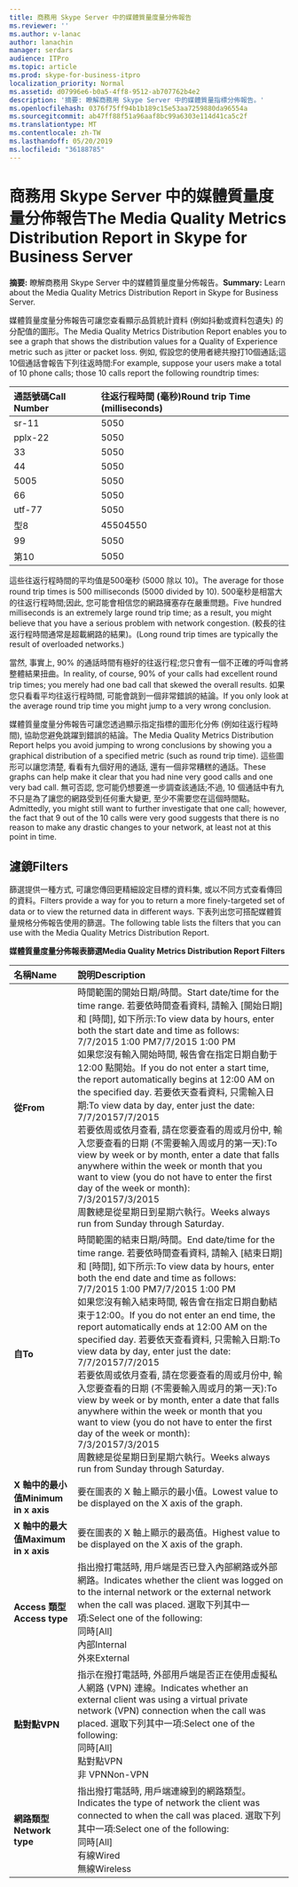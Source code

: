 ```yaml
---
title: 商務用 Skype Server 中的媒體質量度量分佈報告
ms.reviewer: ''
ms.author: v-lanac
author: lanachin
manager: serdars
audience: ITPro
ms.topic: article
ms.prod: skype-for-business-itpro
localization_priority: Normal
ms.assetid: d07996e6-b0a5-4ff8-9512-ab707762b4e2
description: '摘要: 瞭解商務用 Skype Server 中的媒體質量指標分佈報告。'
ms.openlocfilehash: 0376f75ff94b1b189c15e53aa7259880da96554a
ms.sourcegitcommit: ab47ff88f51a96aaf8bc99a6303e114d41ca5c2f
ms.translationtype: MT
ms.contentlocale: zh-TW
ms.lasthandoff: 05/20/2019
ms.locfileid: "36188785"
---
```

# <a name="the-media-quality-metrics-distribution-report-in-skype-for-business-server"></a><span data-ttu-id="3f916-103">商務用 Skype Server 中的媒體質量度量分佈報告</span><span class="sxs-lookup"><span data-stu-id="3f916-103">The Media Quality Metrics Distribution Report in Skype for Business Server</span></span> 
 
<span data-ttu-id="3f916-104">**摘要:** 瞭解商務用 Skype Server 中的媒體質量度量分佈報告。</span><span class="sxs-lookup"><span data-stu-id="3f916-104">**Summary:** Learn about the Media Quality Metrics Distribution Report in Skype for Business Server.</span></span>
  
<span data-ttu-id="3f916-105">媒體質量度量分佈報告可讓您查看顯示品質統計資料 (例如抖動或資料包遺失) 的分配值的圖形。</span><span class="sxs-lookup"><span data-stu-id="3f916-105">The Media Quality Metrics Distribution Report enables you to see a graph that shows the distribution values for a Quality of Experience metric such as jitter or packet loss.</span></span> <span data-ttu-id="3f916-106">例如, 假設您的使用者總共撥打10個通話;這10個通話會報告下列往返時間:</span><span class="sxs-lookup"><span data-stu-id="3f916-106">For example, suppose your users make a total of 10 phone calls; those 10 calls report the following roundtrip times:</span></span>
  
|<span data-ttu-id="3f916-107">**通話號碼**</span><span class="sxs-lookup"><span data-stu-id="3f916-107">**Call Number**</span></span>|<span data-ttu-id="3f916-108">**往返行程時間 (毫秒)**</span><span class="sxs-lookup"><span data-stu-id="3f916-108">**Round trip Time (milliseconds)**</span></span>|
|:-----|:-----|
|<span data-ttu-id="3f916-109">sr-1</span><span class="sxs-lookup"><span data-stu-id="3f916-109">1</span></span>  <br/> |<span data-ttu-id="3f916-110">50</span><span class="sxs-lookup"><span data-stu-id="3f916-110">50</span></span>  <br/> |
|<span data-ttu-id="3f916-111">pplx-2</span><span class="sxs-lookup"><span data-stu-id="3f916-111">2</span></span>  <br/> |<span data-ttu-id="3f916-112">50</span><span class="sxs-lookup"><span data-stu-id="3f916-112">50</span></span>  <br/> |
|<span data-ttu-id="3f916-113">3</span><span class="sxs-lookup"><span data-stu-id="3f916-113">3</span></span>  <br/> |<span data-ttu-id="3f916-114">50</span><span class="sxs-lookup"><span data-stu-id="3f916-114">50</span></span>  <br/> |
|<span data-ttu-id="3f916-115">4</span><span class="sxs-lookup"><span data-stu-id="3f916-115">4</span></span>  <br/> |<span data-ttu-id="3f916-116">50</span><span class="sxs-lookup"><span data-stu-id="3f916-116">50</span></span>  <br/> |
|<span data-ttu-id="3f916-117">500</span><span class="sxs-lookup"><span data-stu-id="3f916-117">5</span></span>  <br/> |<span data-ttu-id="3f916-118">50</span><span class="sxs-lookup"><span data-stu-id="3f916-118">50</span></span>  <br/> |
|<span data-ttu-id="3f916-119">6</span><span class="sxs-lookup"><span data-stu-id="3f916-119">6</span></span>  <br/> |<span data-ttu-id="3f916-120">50</span><span class="sxs-lookup"><span data-stu-id="3f916-120">50</span></span>  <br/> |
|<span data-ttu-id="3f916-121">utf-7</span><span class="sxs-lookup"><span data-stu-id="3f916-121">7</span></span>  <br/> |<span data-ttu-id="3f916-122">50</span><span class="sxs-lookup"><span data-stu-id="3f916-122">50</span></span>  <br/> |
|<span data-ttu-id="3f916-123">型</span><span class="sxs-lookup"><span data-stu-id="3f916-123">8</span></span>  <br/> |<span data-ttu-id="3f916-124">4550</span><span class="sxs-lookup"><span data-stu-id="3f916-124">4550</span></span>  <br/> |
|<span data-ttu-id="3f916-125">9</span><span class="sxs-lookup"><span data-stu-id="3f916-125">9</span></span>  <br/> |<span data-ttu-id="3f916-126">50</span><span class="sxs-lookup"><span data-stu-id="3f916-126">50</span></span>  <br/> |
|<span data-ttu-id="3f916-127">第</span><span class="sxs-lookup"><span data-stu-id="3f916-127">10</span></span>  <br/> |<span data-ttu-id="3f916-128">50</span><span class="sxs-lookup"><span data-stu-id="3f916-128">50</span></span>  <br/> |
   
<span data-ttu-id="3f916-129">這些往返行程時間的平均值是500毫秒 (5000 除以 10)。</span><span class="sxs-lookup"><span data-stu-id="3f916-129">The average for those round trip times is 500 milliseconds (5000 divided by 10).</span></span> <span data-ttu-id="3f916-130">500毫秒是相當大的往返行程時間;因此, 您可能會相信您的網路擁塞存在嚴重問題。</span><span class="sxs-lookup"><span data-stu-id="3f916-130">Five hundred milliseconds is an extremely large round trip time; as a result, you might believe that you have a serious problem with network congestion.</span></span> <span data-ttu-id="3f916-131">(較長的往返行程時間通常是超載網路的結果)。</span><span class="sxs-lookup"><span data-stu-id="3f916-131">(Long round trip times are typically the result of overloaded networks.)</span></span>
  
<span data-ttu-id="3f916-132">當然, 事實上, 90% 的通話時間有極好的往返行程;您只會有一個不正確的呼叫會將整體結果扭曲。</span><span class="sxs-lookup"><span data-stu-id="3f916-132">In reality, of course, 90% of your calls had excellent round trip times; you merely had one bad call that skewed the overall results.</span></span> <span data-ttu-id="3f916-133">如果您只看看平均往返行程時間, 可能會跳到一個非常錯誤的結論。</span><span class="sxs-lookup"><span data-stu-id="3f916-133">If you only look at the average round trip time you might jump to a very wrong conclusion.</span></span>
  
<span data-ttu-id="3f916-134">媒體質量度量分佈報告可讓您透過顯示指定指標的圖形化分佈 (例如往返行程時間), 協助您避免跳躍到錯誤的結論。</span><span class="sxs-lookup"><span data-stu-id="3f916-134">The Media Quality Metrics Distribution Report helps you avoid jumping to wrong conclusions by showing you a graphical distribution of a specified metric (such as round trip time).</span></span> <span data-ttu-id="3f916-135">這些圖形可以讓您清楚, 看看有九個好用的通話, 還有一個非常糟糕的通話。</span><span class="sxs-lookup"><span data-stu-id="3f916-135">These graphs can help make it clear that you had nine very good calls and one very bad call.</span></span> <span data-ttu-id="3f916-136">無可否認, 您可能仍想要進一步調查該通話;不過, 10 個通話中有九不只是為了讓您的網路受到任何重大變更, 至少不需要您在這個時間點。</span><span class="sxs-lookup"><span data-stu-id="3f916-136">Admittedly, you might still want to further investigate that one call; however, the fact that 9 out of the 10 calls were very good suggests that there is no reason to make any drastic changes to your network, at least not at this point in time.</span></span>
  
## <a name="filters"></a><span data-ttu-id="3f916-137">濾鏡</span><span class="sxs-lookup"><span data-stu-id="3f916-137">Filters</span></span>

<span data-ttu-id="3f916-138">篩選提供一種方式, 可讓您傳回更精細設定目標的資料集, 或以不同方式查看傳回的資料。</span><span class="sxs-lookup"><span data-stu-id="3f916-138">Filters provide a way for you to return a more finely-targeted set of data or to view the returned data in different ways.</span></span> <span data-ttu-id="3f916-139">下表列出您可搭配媒體質量規格分佈報告使用的篩選。</span><span class="sxs-lookup"><span data-stu-id="3f916-139">The following table lists the filters that you can use with the Media Quality Metrics Distribution Report.</span></span>
  
<span data-ttu-id="3f916-140">**媒體質量度量分佈報表篩選**</span><span class="sxs-lookup"><span data-stu-id="3f916-140">**Media Quality Metrics Distribution Report Filters**</span></span>

|<span data-ttu-id="3f916-141">**名稱**</span><span class="sxs-lookup"><span data-stu-id="3f916-141">**Name**</span></span>|<span data-ttu-id="3f916-142">**說明**</span><span class="sxs-lookup"><span data-stu-id="3f916-142">**Description**</span></span>|
|:-----|:-----|
|<span data-ttu-id="3f916-143">**從**</span><span class="sxs-lookup"><span data-stu-id="3f916-143">**From**</span></span> <br/> |<span data-ttu-id="3f916-144">時間範圍的開始日期/時間。</span><span class="sxs-lookup"><span data-stu-id="3f916-144">Start date/time for the time range.</span></span> <span data-ttu-id="3f916-145">若要依時間查看資料, 請輸入 [開始日期] 和 [時間], 如下所示:</span><span class="sxs-lookup"><span data-stu-id="3f916-145">To view data by hours, enter both the start date and time as follows:</span></span>  <br/> <span data-ttu-id="3f916-146">7/7/2015 1:00 PM</span><span class="sxs-lookup"><span data-stu-id="3f916-146">7/7/2015 1:00 PM</span></span>  <br/> <span data-ttu-id="3f916-147">如果您沒有輸入開始時間, 報告會在指定日期自動于12:00 點開始。</span><span class="sxs-lookup"><span data-stu-id="3f916-147">If you do not enter a start time, the report automatically begins at 12:00 AM on the specified day.</span></span> <span data-ttu-id="3f916-148">若要依天查看資料, 只需輸入日期:</span><span class="sxs-lookup"><span data-stu-id="3f916-148">To view data by day, enter just the date:</span></span>  <br/> <span data-ttu-id="3f916-149">7/7/2015</span><span class="sxs-lookup"><span data-stu-id="3f916-149">7/7/2015</span></span>  <br/> <span data-ttu-id="3f916-150">若要依周或依月查看, 請在您要查看的周或月份中, 輸入您要查看的日期 (不需要輸入周或月的第一天):</span><span class="sxs-lookup"><span data-stu-id="3f916-150">To view by week or by month, enter a date that falls anywhere within the week or month that you want to view (you do not have to enter the first day of the week or month):</span></span>  <br/> <span data-ttu-id="3f916-151">7/3/2015</span><span class="sxs-lookup"><span data-stu-id="3f916-151">7/3/2015</span></span>  <br/> <span data-ttu-id="3f916-152">周數總是從星期日到星期六執行。</span><span class="sxs-lookup"><span data-stu-id="3f916-152">Weeks always run from Sunday through Saturday.</span></span>  <br/> |
|<span data-ttu-id="3f916-153">**自**</span><span class="sxs-lookup"><span data-stu-id="3f916-153">**To**</span></span> <br/> |<span data-ttu-id="3f916-154">時間範圍的結束日期/時間。</span><span class="sxs-lookup"><span data-stu-id="3f916-154">End date/time for the time range.</span></span> <span data-ttu-id="3f916-155">若要依時間查看資料, 請輸入 [結束日期] 和 [時間], 如下所示:</span><span class="sxs-lookup"><span data-stu-id="3f916-155">To view data by hours, enter both the end date and time as follows:</span></span>  <br/> <span data-ttu-id="3f916-156">7/7/2015 1:00 PM</span><span class="sxs-lookup"><span data-stu-id="3f916-156">7/7/2015 1:00 PM</span></span>  <br/> <span data-ttu-id="3f916-157">如果您沒有輸入結束時間, 報告會在指定日期自動結束于12:00。</span><span class="sxs-lookup"><span data-stu-id="3f916-157">If you do not enter an end time, the report automatically ends at 12:00 AM on the specified day.</span></span> <span data-ttu-id="3f916-158">若要依天查看資料, 只需輸入日期:</span><span class="sxs-lookup"><span data-stu-id="3f916-158">To view data by day, enter just the date:</span></span>  <br/> <span data-ttu-id="3f916-159">7/7/2015</span><span class="sxs-lookup"><span data-stu-id="3f916-159">7/7/2015</span></span>  <br/> <span data-ttu-id="3f916-160">若要依周或依月查看, 請在您要查看的周或月份中, 輸入您要查看的日期 (不需要輸入周或月的第一天):</span><span class="sxs-lookup"><span data-stu-id="3f916-160">To view by week or by month, enter a date that falls anywhere within the week or month that you want to view (you do not have to enter the first day of the week or month):</span></span>  <br/> <span data-ttu-id="3f916-161">7/3/2015</span><span class="sxs-lookup"><span data-stu-id="3f916-161">7/3/2015</span></span>  <br/> <span data-ttu-id="3f916-162">周數總是從星期日到星期六執行。</span><span class="sxs-lookup"><span data-stu-id="3f916-162">Weeks always run from Sunday through Saturday.</span></span>  <br/> |
|<span data-ttu-id="3f916-163">**X 軸中的最小值**</span><span class="sxs-lookup"><span data-stu-id="3f916-163">**Minimum in x axis**</span></span> <br/> |<span data-ttu-id="3f916-164">要在圖表的 X 軸上顯示的最小值。</span><span class="sxs-lookup"><span data-stu-id="3f916-164">Lowest value to be displayed on the X axis of the graph.</span></span>  <br/> |
|<span data-ttu-id="3f916-165">**X 軸中的最大值**</span><span class="sxs-lookup"><span data-stu-id="3f916-165">**Maximum in x axis**</span></span> <br/> |<span data-ttu-id="3f916-166">要在圖表的 X 軸上顯示的最高值。</span><span class="sxs-lookup"><span data-stu-id="3f916-166">Highest value to be displayed on the X axis of the graph.</span></span>  <br/> |
|<span data-ttu-id="3f916-167">**Access 類型**</span><span class="sxs-lookup"><span data-stu-id="3f916-167">**Access type**</span></span> <br/> | <span data-ttu-id="3f916-168">指出撥打電話時, 用戶端是否已登入內部網路或外部網路。</span><span class="sxs-lookup"><span data-stu-id="3f916-168">Indicates whether the client was logged on to the internal network or the external network when the call was placed.</span></span> <span data-ttu-id="3f916-169">選取下列其中一項:</span><span class="sxs-lookup"><span data-stu-id="3f916-169">Select one of the following:</span></span> <br/>  <span data-ttu-id="3f916-170">同時</span><span class="sxs-lookup"><span data-stu-id="3f916-170">[All]</span></span> <br/>  <span data-ttu-id="3f916-171">內部</span><span class="sxs-lookup"><span data-stu-id="3f916-171">Internal</span></span> <br/>  <span data-ttu-id="3f916-172">外來</span><span class="sxs-lookup"><span data-stu-id="3f916-172">External</span></span> <br/> |
|<span data-ttu-id="3f916-173">**點對點**</span><span class="sxs-lookup"><span data-stu-id="3f916-173">**VPN**</span></span> <br/> | <span data-ttu-id="3f916-174">指示在撥打電話時, 外部用戶端是否正在使用虛擬私人網路 (VPN) 連線。</span><span class="sxs-lookup"><span data-stu-id="3f916-174">Indicates whether an external client was using a virtual private network (VPN) connection when the call was placed.</span></span> <span data-ttu-id="3f916-175">選取下列其中一項:</span><span class="sxs-lookup"><span data-stu-id="3f916-175">Select one of the following:</span></span> <br/>  <span data-ttu-id="3f916-176">同時</span><span class="sxs-lookup"><span data-stu-id="3f916-176">[All]</span></span> <br/>  <span data-ttu-id="3f916-177">點對點</span><span class="sxs-lookup"><span data-stu-id="3f916-177">VPN</span></span> <br/>  <span data-ttu-id="3f916-178">非 VPN</span><span class="sxs-lookup"><span data-stu-id="3f916-178">Non-VPN</span></span> <br/> |
|<span data-ttu-id="3f916-179">**網路類型**</span><span class="sxs-lookup"><span data-stu-id="3f916-179">**Network type**</span></span> <br/> | <span data-ttu-id="3f916-180">指出撥打電話時, 用戶端連線到的網路類型。</span><span class="sxs-lookup"><span data-stu-id="3f916-180">Indicates the type of network the client was connected to when the call was placed.</span></span> <span data-ttu-id="3f916-181">選取下列其中一項:</span><span class="sxs-lookup"><span data-stu-id="3f916-181">Select one of the following:</span></span> <br/>  <span data-ttu-id="3f916-182">同時</span><span class="sxs-lookup"><span data-stu-id="3f916-182">[All]</span></span> <br/>  <span data-ttu-id="3f916-183">有線</span><span class="sxs-lookup"><span data-stu-id="3f916-183">Wired</span></span> <br/>  <span data-ttu-id="3f916-184">無線</span><span class="sxs-lookup"><span data-stu-id="3f916-184">Wireless</span></span> <br/> |
   

